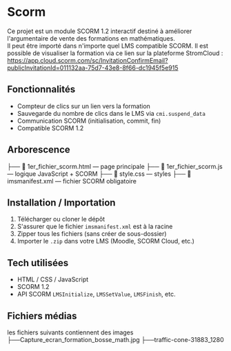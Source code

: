 # Scorm
Ce projet est un module SCORM 1.2 interactif destiné à améliorer l'argumentaire de vente des formations en mathématiques.  
Il peut être importé dans n'importe quel LMS compatible SCORM.
Il est possible de visualiser la formation via ce lien sur la plateforme StromCloud :
https://app.cloud.scorm.com/sc/InvitationConfirmEmail?publicInvitationId=011132aa-75d7-43e8-8f66-dc1945f5e915

## Fonctionnalités

- Compteur de clics sur un lien vers la formation
- Sauvegarde du nombre de clics dans le LMS via `cmi.suspend_data`
- Communication SCORM (initialisation, commit, fin)
- Compatible SCORM 1.2

## Arborescence
├── 📄 1er_fichier_scorm.html — page principale
├── 📄 1er_fichier_scorm.js — logique JavaScript + SCORM
├── 🎨 style.css — styles
├── 📄 imsmanifest.xml — fichier SCORM obligatoire

## Installation / Importation

1. Télécharger ou cloner le dépôt
2. S'assurer que le fichier `imsmanifest.xml` est à la racine
3. Zipper tous les fichiers (sans créer de sous-dossier)
4. Importer le `.zip` dans votre LMS (Moodle, SCORM Cloud, etc.)

## Tech utilisées

- HTML / CSS / JavaScript
- SCORM 1.2
- API SCORM `LMSInitialize`, `LMSSetValue`, `LMSFinish`, etc.

## Fichiers médias
les fichiers suivants contiennent des images 
├──Capture_ecran_formation_bosse_math.jpg
├──traffic-cone-31883_1280

